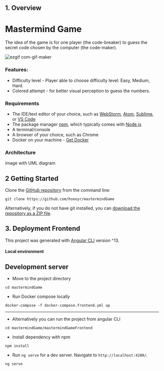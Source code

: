 
## 1. Overview

Mastermind Game
============
The idea of the game is for one player (the code-breaker) to guess the secret code chosen by the computer (the code-maker).

![ezgif com-gif-maker](gif)
### Features:
- Difficulty level - Player able to choose difficulty level: Easy, Medium, Hard.
- Colored attempt - for better visual perception to guess the numbers.

### Requirements

- The IDE/text editor of your choice, such as  [WebStorm](https://www.jetbrains.com/webstorm),  [Atom](https://atom.io/),  [Sublime](https://www.sublimetext.com/), or  [VS Code](https://code.visualstudio.com/)
- The package manager  [npm](https://www.npmjs.com/), which typically comes with  [Node.js](https://nodejs.org/en/)
- A terminal/console
- A browser of your choice, such as Chrome
- Docker on your machine - [Get Docker](https://docs.docker.com/get-docker/)

### Architecture

image with UML diagram

## 2 Getting Started

Clone the [GitHub repository](https://github.com/honoyr/mastermindGame)  from the command line:
```
git clone https://github.com/honoyr/mastermindGame
```
Alternatively, if you do not have git installed, you can  [download the repository as a ZIP file](https://github.com/honoyr/leader_talks/archive/main.zip).

## 3. Deployment Frontend

This project was generated with [Angular CLI](https://github.com/angular/angular-cli) version ^13.

#### Local environment

## Development server
- Move to the project directory
```
cd mastermindGame

```
- Run Docker compose locally
```
docker-compose -f docker-compose.frontend.yml up

```
-----------
- Alternatively you can run the project from angular CLI
```
cd mastermindGame/mastermindGameFrontend

```
- Install dependency with npm
```
npm install

```
- Run `ng serve` for a dev server. Navigate to `http://localhost:4200/`.
```
ng serve

```
